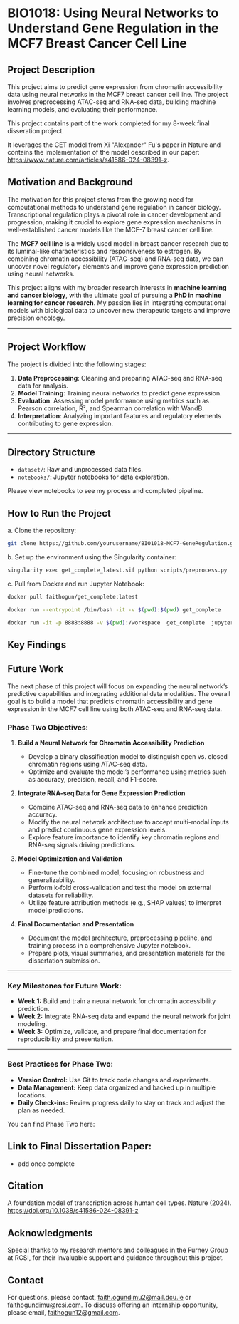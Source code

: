 # BIO1018: Using Neural Networks to Understand Gene Regulation in the MCF7 Breast Cancer Cell Line

## Project Description
This project aims to predict gene expression from chromatin accessibility data using neural networks in the MCF7 breast cancer cell line. The project involves preprocessing ATAC-seq and RNA-seq data, building machine learning models, and evaluating their performance.

This project contains part of the work completed for my 8-week final disseration project.

It leverages the GET model from Xi "Alexander" Fu's paper in Nature and contains the implementation of the model described in our paper: https://www.nature.com/articles/s41586-024-08391-z.

## Motivation and Background
The motivation for this project stems from the growing need for computational methods to understand gene regulation in cancer biology. Transcriptional regulation plays a pivotal role in cancer development and progression, making it crucial to explore gene expression mechanisms in well-established cancer models like the MCF-7 breast cancer cell line.

The **MCF7 cell line** is a widely used model in breast cancer research due to its luminal-like characteristics and responsiveness to estrogen. By combining chromatin accessibility (ATAC-seq) and RNA-seq data, we can uncover novel regulatory elements and improve gene expression prediction using neural networks.

This project aligns with my broader research interests in **machine learning and cancer biology**, with the ultimate goal of pursuing a **PhD in machine learning for cancer research**. My passion lies in integrating computational models with biological data to uncover new therapeutic targets and improve precision oncology.

---

## Project Workflow
The project is divided into the following stages:
1. **Data Preprocessing**: Cleaning and preparing ATAC-seq and RNA-seq data for analysis.
2. **Model Training**: Training neural networks to predict gene expression.
3. **Evaluation**: Assessing model performance using metrics such as Pearson correlation, R², and Spearman correlation with WandB.
4. **Interpretation**: Analyzing important features and regulatory elements contributing to gene expression.

---

## Directory Structure
- `dataset/`: Raw and unprocessed data files.
- `notebooks/`: Jupyter notebooks for data exploration.

Please view notebooks to see my process and completed pipeline.

## How to Run the Project
a. Clone the repository:
   ```bash
   git clone https://github.com/yourusername/BIO1018-MCF7-GeneRegulation.git
   ```

b. Set up the environment using the Singularity container:
  ```bash
  singularity exec get_complete_latest.sif python scripts/preprocess.py
  ```

c. Pull from Docker and run Jupyter Notebook:
  ```bash
  docker pull faithogun/get_complete:latest

  docker run --entrypoint /bin/bash -it -v $(pwd):$(pwd) get_complete

  docker run -it -p 8888:8888 -v $(pwd):/workspace  get_complete  jupyter notebook --allow-root --ip 0.0.0.0 --no-    browser --NotebookApp.token='' --NotebookApp.password='' --notebook-dir=$(pwd)
```

## Key Findings

## Future Work
The next phase of this project will focus on expanding the neural network’s predictive capabilities and integrating additional data modalities. The overall goal is to build a model that predicts chromatin accessibility and gene expression in the MCF7 cell line using both ATAC-seq and RNA-seq data.

### Phase Two Objectives:
1. **Build a Neural Network for Chromatin Accessibility Prediction**  
   - Develop a binary classification model to distinguish open vs. closed chromatin regions using ATAC-seq data.
   - Optimize and evaluate the model’s performance using metrics such as accuracy, precision, recall, and F1-score.

2. **Integrate RNA-seq Data for Gene Expression Prediction**  
   - Combine ATAC-seq and RNA-seq data to enhance prediction accuracy.  
   - Modify the neural network architecture to accept multi-modal inputs and predict continuous gene expression levels.  
   - Explore feature importance to identify key chromatin regions and RNA-seq signals driving predictions.

3. **Model Optimization and Validation**  
   - Fine-tune the combined model, focusing on robustness and generalizability.  
   - Perform k-fold cross-validation and test the model on external datasets for reliability.  
   - Utilize feature attribution methods (e.g., SHAP values) to interpret model predictions.

4. **Final Documentation and Presentation**  
   - Document the model architecture, preprocessing pipeline, and training process in a comprehensive Jupyter notebook.  
   - Prepare plots, visual summaries, and presentation materials for the dissertation submission.

---

### Key Milestones for Future Work:
- **Week 1:** Build and train a neural network for chromatin accessibility prediction.  
- **Week 2:** Integrate RNA-seq data and expand the neural network for joint modeling.  
- **Week 3:** Optimize, validate, and prepare final documentation for reproducibility and presentation.

---

### Best Practices for Phase Two:
- **Version Control:** Use Git to track code changes and experiments.  
- **Data Management:** Keep data organized and backed up in multiple locations.  
- **Daily Check-ins:** Review progress daily to stay on track and adjust the plan as needed.

You can find Phase Two here:

## Link to Final Dissertation Paper:
- add once complete

## Citation
A foundation model of transcription across human cell types. Nature (2024). https://doi.org/10.1038/s41586-024-08391-z

## Acknowledgments
Special thanks to my research mentors and colleagues in the Furney Group at RCSI, for their invaluable support and guidance throughout this project.

## Contact
For questions, please contact, faith.ogundimu2@mail.dcu.ie or faithogundimu@rcsi.com.
To discuss offering an internship opportunity, please email, faithogun12@gmail.com.

